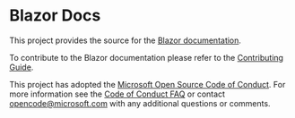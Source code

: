 # Blazor Docs

This project provides the source for the [Blazor documentation](http://blazor.net).

To contribute to the Blazor documentation please refer to the [Contributing Guide](https://github.com/aspnet/Blazor.Docs/blob/master/CONTRIBUTING.md).

This project has adopted the [Microsoft Open Source Code of
Conduct](https://opensource.microsoft.com/codeofconduct/).
For more information see the [Code of Conduct
FAQ](https://opensource.microsoft.com/codeofconduct/faq/) or
contact [opencode@microsoft.com](mailto:opencode@microsoft.com)
with any additional questions or comments.
